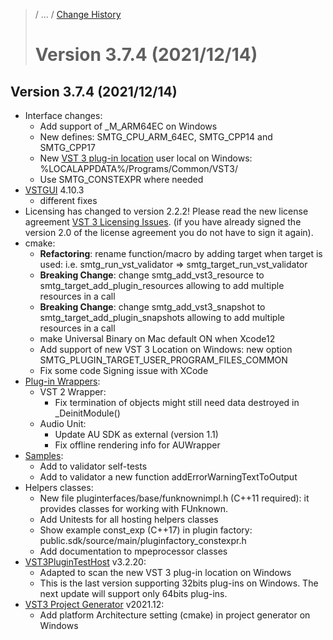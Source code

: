 >/ ... / [Change History](../Index.md)
>
># Version 3.7.4 (2021/12/14)

## Version 3.7.4 (2021/12/14)

- Interface changes:
    - Add support of _M_ARM64EC on Windows
    - New defines: SMTG_CPU_ARM_64EC, SMTG_CPP14 and SMTG_CPP17
    - New [VST 3 plug-in location](../../Locations+Format/Plugin+Locations.md) user local on Windows: %LOCALAPPDATA%/Programs/Common/VST3/
    - Use SMTG_CONSTEXPR where needed
- [VSTGUI](../../../What+is+the+VST+3+SDK/VSTGUI.md) 4.10.3
    - different fixes
- Licensing has changed to version 2.2.2! Please read the new license agreement [VST 3 Licensing Issues](../../../VST+3+Licensing/Index.md). (if you have already signed the version 2.0 of the license agreement you do not have to sign it again).
- cmake:
    - **Refactoring**: rename function/macro by adding target when target   is used: i.e. smtg_run_vst_validator =>   smtg_target_run_vst_validator
    - **Breaking Change**: change smtg_add_vst3_resource to   smtg_target_add_plugin_resources allowing to add multiple     resources in a call
    - **Breaking Change**: change smtg_add_vst3_snapshot to   smtg_target_add_plugin_snapshots allowing to add multiple     resources in a call
    - make Universal Binary on Mac default ON when Xcode12
    - Add support of new VST 3 Location on Windows: new option SMTG_PLUGIN_TARGET_USER_PROGRAM_FILES_COMMON
    - Fix some code Signing issue with XCode
- [Plug-in Wrappers](../../../What+is+the+VST+3+SDK/Wrappers/Index.md):
    - VST 2 Wrapper:
        - Fix termination of objects might still need data destroyed in _DeinitModule()
    - Audio Unit:
        - Update AU SDK as external (version 1.1)
        - Fix offline rendering info for AUWrapper
- [Samples](../../../What+is+the+VST+3+SDK/Plug-in+Examples.md):
    - Add to validator self-tests
    - Add to validator a new function addErrorWarningTextToOutput
- Helpers classes:
    - New file pluginterfaces/base/funknownimpl.h (C++11 required): it provides classes for working with FUnknown.
    - Add Unitests for all hosting helpers classes
    - Show example const_exp (C++17) in plugin factory: public.sdk/source/main/pluginfactory_constexpr.h
    - Add documentation to mpeprocessor classes
- [VST3PluginTestHost](../../../What+is+the+VST+3+SDK/Plug-in+Test+Host.md) v3.2.20:
    - Adapted to scan the new VST 3 plug-in location on Windows
    - This is the last version supporting 32bits plug-ins on Windows. The next update will support only 64bits plug-ins.
- [VST3 Project Generator](../../../What+is+the+VST+3+SDK/Project+Generator.md) v2021.12:
    - Add platform Architecture setting (cmake) in project generator on Windows